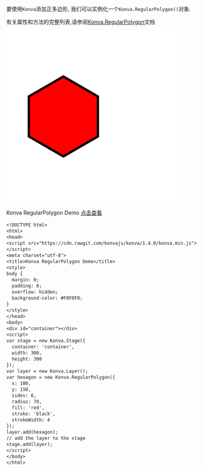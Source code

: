要使用`Konva`添加正多边形, 我们可以实例化一个`Konva.RegularPolygon()`对象.

有关属性和方法的完整列表,请参阅[Konva.RegularPolygon](https://konvajs.github.io/api/Konva.RegularPolygon.html)文档

 ![](images/RegularPolygon.png)  

 Konva RegularPolygon Demo   [点击查看](https://konvajs.github.io/downloads/code/shapes/RegularPolygon.html)    

    <!DOCTYPE html>
    <html>
    <head>
    <script src="https://cdn.rawgit.com/konvajs/konva/1.4.0/konva.min.js"></script>
    <meta charset="utf-8">
    <title>Konva RegularPolygon Demo</title>
    <style>
    body {
      margin: 0;
      padding: 0;
      overflow: hidden;
      background-color: #F0F0F0;
    }
    </style>
    </head>
    <body>
    <div id="container"></div>
    <script>
    var stage = new Konva.Stage({
      container: 'container',
      width: 300,
      height: 300
    });
    var layer = new Konva.Layer();
    var hexagon = new Konva.RegularPolygon({
      x: 100,
      y: 150,
      sides: 6,
      radius: 70,
      fill: 'red',
      stroke: 'black',
      strokeWidth: 4
    });
    layer.add(hexagon);
    // add the layer to the stage
    stage.add(layer);
    </script>
    </body>
    </html>